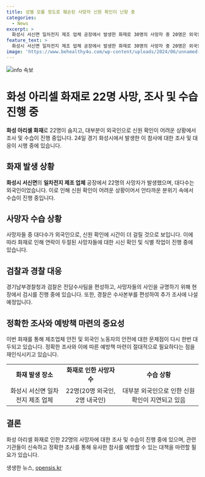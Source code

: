 ```yaml
---
title: 성별 모를 정도로 훼손된 사망자 신원 확인이 난항 중
categories:
  - News
excerpt: >
  화성시 서신면 일차전지 제조 업체 공장에서 발생한 화재로 30명의 사망자 중 20명은 외국인으로, 신원 확인이 어려워 가족들의 안타까움이 깊다. 화재로 훼손된 시신들은 신원을 알 수 없는 상태여서 유족들은 시신을 확인할 수 없는 상황이다. 이로 인해 장례식장에서는 공무원이 시신을 지키고 있으며, 외국인이 많아 신원 확인에 어려움이 예상된다. 검찰과 경찰은 전담수사팀을 편성하여 사망자의 정확한 사인을 규명하고, 실종자를 수색 중이다. (요약문)
feature_text: >
  화성시 서신면 일차전지 제조 업체 공장에서 발생한 화재로 30명의 사망자 중 20명은 외국인으로, 신원 확인이 어려워 가족들의 안타까움이 깊다. 화재로 훼손된 시신들은 신원을 알 수 없는 상태여서 유족들은 시신을 확인할 수 없는 상황이다. 이로 인해 장례식장에서는 공무원이 시신을 지키고 있으며, 외국인이 많아 신원 확인에 어려움이 예상된다. 검찰과 경찰은 전담수사팀을 편성하여 사망자의 정확한 사인을 규명하고, 실종자를 수색 중이다. (요약문)
image: 'https://www.behealthy4u.com/wp-content/uploads/2024/06/unnamed-file.png'
---
```


<p><img src="https://www.behealthy4u.com/wp-content/uploads/2024/06/unnamed-file.png" alt="info 속보" /></p>

<h1>화성 아리셀 화재로 22명 사망, 조사 및 수습 진행 중</h1>

<p data-ke-size="size16"><b>화성 아리셀 화재</b>로 22명이 숨지고, 대부분이 외국인으로 신원 확인이 어려운 상황에서 조사 및 수습이 진행 중입니다. 24일 경기 화성시에서 발생한 이 참사에 대한 조사 및 대응이 시행 중에 있습니다.</p>

<h2 data-ke-size="size26">화재 발생 상황</h2>

<p data-ke-size="size16"><b>화성시 서신면</b>의 <b>일차전지 제조 업체</b> 공장에서 22명의 사망자가 발생했으며, 대다수는 외국인이었습니다. 이로 인해 신원 확인이 어려운 상황이어서 안타까운 분위기 속에서 수습이 진행 중입니다.</p>

<h2 data-ke-size="size26">사망자 수습 상황</h2>

<p data-ke-size="size16">사망자들 중 대다수가 외국인으로, 신원 확인에 시간이 더 걸릴 것으로 보입니다. 이에 따라 화재로 인해 연락이 두절된 사망자들에 대한 시신 확인 및 식별 작업이 진행 중에 있습니다.</p>

<h2 data-ke-size="size26">검찰과 경찰 대응</h2>

<p data-ke-size="size16">경기남부경찰청과 검찰은 전담수사팀을 편성하고, 사망자들의 사인을 규명하기 위해 현장에서 검시를 진행 중에 있습니다. 또한, 경찰은 수사본부를 편성하여 추가 조사에 나설 예정입니다.</p>

<h2 data-ke-size="size26">정확한 조사와 예방책 마련의 중요성</h2>

<p data-ke-size="size16">이번 화재를 통해 제조업체 안전 및 외국인 노동자의 안전에 대한 문제점이 다시 한번 대두되고 있습니다. 정확한 조사와 이에 따른 예방책 마련이 절대적으로 필요하다는 점을 재인식시키고 있습니다.</p>

<table>
    <tbody>
        <tr>
            <td style="text-align: center; height: 17px;"><b>화재 발생 장소</b></td>
            <td style="text-align: center; height: 17px;"><b>화재로 인한 사망자 수</b></td>
            <td style="text-align: center; height: 17px;"><b>수습 상황</b></td>
        </tr>
        <tr>
            <td style="text-align: center; height: 17px;">화성시 서신면 일차전지 제조 업체</td>
            <td style="text-align: center; height: 17px;">22명(20명 외국인, 2명 내국인)</td>
            <td style="text-align: center; height: 17px;">대부분 외국인으로 인한 신원 확인이 지연되고 있음</td>
        </tr>
    </tbody>
</table>

<h2 data-ke-size="size26">결론</h2>

<p data-ke-size="size16">화성 아리셀 화재로 인한 22명의 사망자에 대한 조사 및 수습이 진행 중에 있으며, 관련 기관들이 신속하고 정확한 조사를 통해 유사한 참사를 예방할 수 있는 대책을 마련할 필요가 있습니다.</p>
생생한 뉴스, <a href="https://opensis.kr" rel="dofollow">opensis.kr</a>


